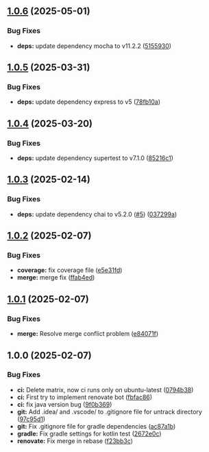 ## [1.0.6](https://github.com/AlexTesta00/ASW-SPE-DIS/compare/v1.0.5...v1.0.6) (2025-05-01)

### Bug Fixes

* **deps:** update dependency mocha to v11.2.2 ([5155930](https://github.com/AlexTesta00/ASW-SPE-DIS/commit/51559301fa6ca05a654b7b50456c6fde16607e6f))

## [1.0.5](https://github.com/AlexTesta00/ASW-SPE-DIS/compare/v1.0.4...v1.0.5) (2025-03-31)

### Bug Fixes

* **deps:** update dependency express to v5 ([78fb10a](https://github.com/AlexTesta00/ASW-SPE-DIS/commit/78fb10a8c5899184af80039c9397f28348da4ac4))

## [1.0.4](https://github.com/AlexTesta00/ASW-SPE-DIS/compare/v1.0.3...v1.0.4) (2025-03-20)

### Bug Fixes

* **deps:** update dependency supertest to v7.1.0 ([85216c1](https://github.com/AlexTesta00/ASW-SPE-DIS/commit/85216c17d801cab5e8a52bbd7a313faa66381238))

## [1.0.3](https://github.com/AlexTesta00/ASW-SPE-DIS/compare/v1.0.2...v1.0.3) (2025-02-14)

### Bug Fixes

* **deps:** update dependency chai to v5.2.0 ([#5](https://github.com/AlexTesta00/ASW-SPE-DIS/issues/5)) ([037299a](https://github.com/AlexTesta00/ASW-SPE-DIS/commit/037299a741223441e4bbc654391d3450263c38f1))

## [1.0.2](https://github.com/AlexTesta00/ASW-SPE-DIS/compare/v1.0.1...v1.0.2) (2025-02-07)

### Bug Fixes

* **coverage:** fix coverage file ([e5e31fd](https://github.com/AlexTesta00/ASW-SPE-DIS/commit/e5e31fd3bb946c2df54c08fb45d34ddebcabcc41))
* **merge:** merge fix ([ffab4ed](https://github.com/AlexTesta00/ASW-SPE-DIS/commit/ffab4edb7048baa0e6f3054926bc3cbe08b0ce91))

## [1.0.1](https://github.com/AlexTesta00/ASW-SPE-DIS/compare/v1.0.0...v1.0.1) (2025-02-07)

### Bug Fixes

* **merge:** Resolve merge conflict problem ([e84071f](https://github.com/AlexTesta00/ASW-SPE-DIS/commit/e84071f3cead384a655be81a50bdc44f54d3bbd0))

## 1.0.0 (2025-02-07)

### Bug Fixes

* **ci:** Delete matrix, now ci runs only on ubuntu-latest ([0794b38](https://github.com/AlexTesta00/ASW-SPE-DIS/commit/0794b389bb67647c0411e772d60b4c30c3d0fcbb))
* **ci:** First try to implement renovate bot ([fbfac86](https://github.com/AlexTesta00/ASW-SPE-DIS/commit/fbfac86f0ef5f4abc2a5e3910d2abd8ac030ff56))
* **ci:** fix java version bug ([9f0b369](https://github.com/AlexTesta00/ASW-SPE-DIS/commit/9f0b369a0781d254b842264ae32d693a3f3f8a19))
* **git:** Add .idea/ and .vscode/ to .gitignore file for untrack directory ([97c95d1](https://github.com/AlexTesta00/ASW-SPE-DIS/commit/97c95d1329db1b5fcf18f6f44bc20fe553d6e0a4))
* **git:** Fix .gitignore file for gradle dependencies ([ac87a1b](https://github.com/AlexTesta00/ASW-SPE-DIS/commit/ac87a1b8474ff6476d723ff21f8c65efbaf89137))
* **gradle:** Fix gradle settings for kotlin test ([2672e0c](https://github.com/AlexTesta00/ASW-SPE-DIS/commit/2672e0c3b30af2ee775cccd5cd3acd2e45662a0e))
* **renovate:** Fix merge in rebase ([f23bb3c](https://github.com/AlexTesta00/ASW-SPE-DIS/commit/f23bb3c0989a2776404edd6333eb3826f3e5e042))
